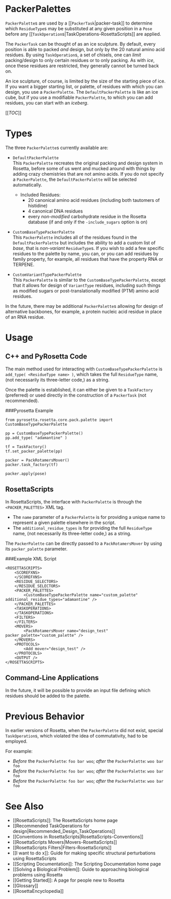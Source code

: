 # PackerPalettes

`PackerPalette`s are used by a [[`PackerTask`|packer-task]] to determine which `ResidueType`s may be substituted at any given position in a `Pose` before any [[`TaskOperation`s|TaskOperations-RosettaScripts]] are applied.

The `PackerTask` can be thought of as an ice sculpture. By default, every position is able to packed _and_ design, but only by the 20 natural amino acid residues. By using `TaskOperation`s, a set of chisels, one can _limit_ packing/design to only certain residues or to only packing. As with _ice_, once these residues are restricted, they generally cannot be turned back on.

An ice sculpture, of course, is limited by the size of the starting piece of ice. If you want a bigger starting list, or palette, of residues with which you can design, you use a `PackerPalette`. The `DefaultPackerPalette` is like an ice cube, but if you use a modifiable `PackerPalette`, to which you can add residues, you can start with an _iceberg_.

[[_TOC_]]

Types
=====

The three `PackerPalette`s currently available are:

* `DefaultPackerPalette`<br />
This `PackerPalette` recreates the original packing and design system in Rosetta, before some of us went and mucked around with things by adding crazy chemistries that are not amino acids. If you do not specify a `PackerPalette`, the `DefaultPackerPalette` will be selected automatically.
  * Included Residues:
    * 20 canonical amino acid residues (including both tautomers of histidine)
    * 4 canonical DNA residues
    * every _non-modified_ carbohydrate residue in the Rosetta database (if and only if the `-include_sugars` option is on)

* `CustomBaseTypePackerPalette`<br />
  This `PackerPalette` includes all of the residues found in the `DefaultPackerPalette` but includes the ability to add a custom list of _base_, that is _non-variant_ `ResidueType`s. If you wish to add a few specific residues to the palette by name, you can, or you can add residues by family property, for example, all residues that have the property RNA or TERPENE.


* `CustomVariantTypePackerPalette`<br />
  This `PackerPalette` is similar to the `CustomBaseTypePackerPalette`, except that it allows for design of `VariantType` residues, including such things as modified sugars or post-translationally modified (PTM) amino acid residues.

In the future, there may be additional `PackerPalette`s allowing for design of alternative backbones, for example, a protein nucleic acid residue in place of an RNA residue.

Usage
=====
C++ and PyRosetta Code
----------------------

The main method used for interacting with `CustomBaseTypePackerPalette` is `add_type( <ResidueType name> )`, which takes the full `ResidueType` name, (not necessarily its three-letter code,) as a string.

Once the palette is established, it can either be given to a `TaskFactory` (preferred) or used directly in the construction of a `PackerTask` (not recommended).

###Pyrosetta Example

```
from pyrosetta.rosetta.core.pack.palette import CustomBaseTypePackerPalette

pp = CustomBaseTypePackerPalette()
pp.add_type( "adamantine" )

tf = TaskFactory()
tf.set_packer_palette(pp)

packer = PackRotamersMover()
packer.task_factory(tf)

packer.apply(pose)
```

RosettaScripts
--------------

In RosettaScripts, the interface with `PackerPalette` is through the `<PACKER_PALETTES>` XML tag.

* The `name` parameter of a `PackerPalette` is for providing a unique name to represent a given palette elsewhere in the script.
* The `additional_residue_types` is for providing the full `ResidueType` name, (not necessarily its three-letter code,) as a string.

The `PackerPalette` can be directly passed to a `PackRotamersMover` by using its `packer_palette` parameter.

###Example XML Script

```
<ROSETTASCRIPTS>
	<SCOREFXNS>
	</SCOREFXNS>
	<RESIDUE_SELECTORS>
	</RESIDUE_SELECTORS>
	<PACKER_PALETTES>
		<CustomBaseTypePackerPalette name="custom_palette" additional_residue_types="adamantine" />
	</PACKER_PALETTES>
	<TASKOPERATIONS>
	</TASKOPERATIONS>
	<FILTERS>
	</FILTERS>
	<MOVERS>
		<PackRotamersMover name="design_test" packer_palette="custom_palette" />
	</MOVERS>
	<PROTOCOLS>
		<Add mover="design_test" />
	</PROTOCOLS>
	<OUTPUT />
</ROSETTASCRIPTS>
```

Command-Line Applications
-------------------------

In the future, it will be possible to provide an input file defining which residues should be added to the palette.

Previous Behavior
=================

In earlier versions of Rosetta, when the `PackerPalette` did not exist, special `TaskOperation`s, which violated the idea of commutativity, had to be employed.

For example:
* _Before_ the `PackerPalette`: ```foo bar woo```; _after_ the `PackerPalette`: ```woo bar foo```
* _Before_ the `PackerPalette`: ```foo bar woo```; _after_ the `PackerPalette`: ```woo bar foo```
* _Before_ the `PackerPalette`: ```foo bar woo```; _after_ the `PackerPalette`: ```woo bar foo```

See Also
========

* [[RosettaScripts]]: The RosettaScripts home page
* [[Recommended TaskOperations for design|Recommended_Design_TaskOperations]]
* [[Conventions in RosettaScripts|RosettaScripts-Conventions]]
* [[RosettaScripts Movers|Movers-RosettaScripts]]
* [[RosettaScripts Filters|Filters-RosettaScripts]]
* [[I want to do x]]: Guide for making specific structural perturbations using RosettaScripts
* [[Scripting Documentation]]: The Scripting Documentation home page
* [[Solving a Biological Problem]]: Guide to approaching biological problems using Rosetta
* [[Getting Started]]: A page for people new to Rosetta
* [[Glossary]]
* [[RosettaEncyclopedia]]
